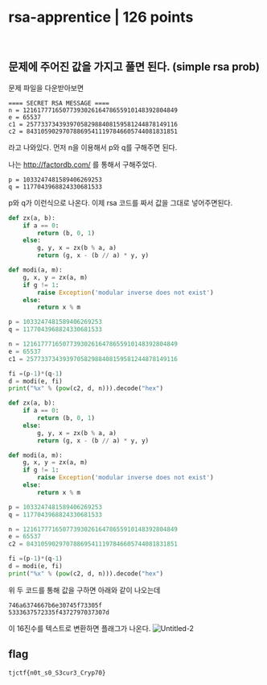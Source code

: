 # rsa-apprentice | 126 points

<br>

## 문제에 주어진 값을 가지고 풀면 된다. (simple rsa prob)
문제 파일을 다운받아보면 
```
==== SECRET RSA MESSAGE ====
n = 1216177716507739302616478655910148392804849
e = 65537
c1 = 257733734393970582988408159581244878149116
c2 = 843105902970788695411197846605744081831851
```
라고 나와있다. 먼저 n을 이용해서 p와 q를 구해주면 된다.

나는 http://factordb.com/ 를 통해서 구해주었다.
```
p = 1033247481589406269253
q = 1177043968824330681533
```
p와 q가 이런식으로 나온다. 이제 rsa 코드를 짜서 값을 그대로 넣어주면된다.
``` python
def zx(a, b):
    if a == 0:
        return (b, 0, 1)
    else:
        g, y, x = zx(b % a, a)
        return (g, x - (b // a) * y, y)

def modi(a, m):
    g, x, y = zx(a, m)
    if g != 1:
        raise Exception('modular inverse does not exist')
    else:
        return x % m

p = 1033247481589406269253
q = 1177043968824330681533

n = 1216177716507739302616478655910148392804849
e = 65537
c1 = 257733734393970582988408159581244878149116

fi =(p-1)*(q-1)
d = modi(e, fi)
print("%x" % (pow(c2, d, n))).decode("hex")
```

``` python
def zx(a, b):
    if a == 0:
        return (b, 0, 1)
    else:
        g, y, x = zx(b % a, a)
        return (g, x - (b // a) * y, y)

def modi(a, m):
    g, x, y = zx(a, m)
    if g != 1:
        raise Exception('modular inverse does not exist')
    else:
        return x % m

p = 1033247481589406269253
q = 1177043968824330681533

n = 1216177716507739302616478655910148392804849
e = 65537
c2 = 843105902970788695411197846605744081831851

fi =(p-1)*(q-1)
d = modi(e, fi)
print("%x" % (pow(c2, d, n))).decode("hex")
```

위 두 코드를 통해 값을 구하면 아래와 같이 나오는데
``` 
746a6374667b6e30745f73305f
5333637572335f4372797037307d
```
이 16진수를 텍스트로 변환하면 플래그가 나온다.
![Untitled-2](https://user-images.githubusercontent.com/87555811/169009865-cfdac9d3-a38e-444b-a7fe-8625957476f2.png)

## flag
```
tjctf{n0t_s0_S3cur3_Cryp70}
```

